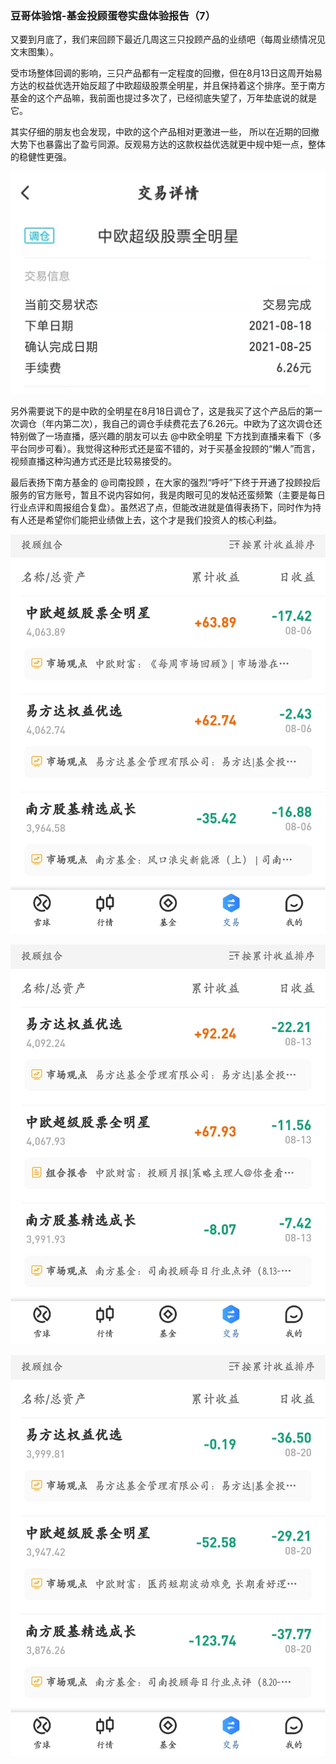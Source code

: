 ### 豆哥体验馆-基金投顾蛋卷实盘体验报告（7）

又要到月底了，我们来回顾下最近几周这三只投顾产品的业绩吧（每周业绩情况见文末图集）。

受市场整体回调的影响，三只产品都有一定程度的回撤，但在8月13日这周开始易方达的权益优选开始反超了中欧超级股票全明星，并且保持着这个排序。至于南方基金的这个产品嘛，我前面也提过多次了，已经彻底失望了，万年垫底说的就是它。

其实仔细的朋友也会发现，中欧的这个产品相对更激进一些， 所以在近期的回撤大势下也暴露出了盈亏同源。反观易方达的这款权益优选就更中规中矩一点，整体的稳健性更强。

![中欧调仓](../img/jjtg-cp7-1.jpg)

另外需要说下的是中欧的全明星在8月18日调仓了，这是我买了这个产品后的第一次调仓（年内第二次），我自己的调仓手续费花去了6.26元。中欧为了这次调仓还特别做了一场直播，感兴趣的朋友可以去 @中欧全明星   下方找到直播来看下（多平台同步可看）。我觉得这种形式还是蛮不错的，对于买基金投顾的“懒人”而言，视频直播这种沟通方式还是比较易接受的。

最后表扬下南方基金的 @司南投顾   ，在大家的强烈“呼吁”下终于开通了投顾投后服务的官方账号，暂且不说内容如何，我是肉眼可见的发帖还蛮频繁（主要是每日行业点评和周报组合复盘）。虽然迟了点，但能改进就是值得表扬下，同时作为持有人还是希望你们能把业绩做上去，这个才是我们投资人的核心利益。

![业绩](../img/jjtg-cp7-2.jpg)

![业绩](../img/jjtg-cp7-3.jpg)

![业绩](../img/jjtg-cp7-4.jpg)
